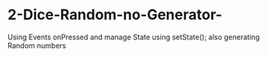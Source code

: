 # 2-Dice-Random-no-Generator-
Using Events onPressed and manage State using setState(); also generating Random numbers
